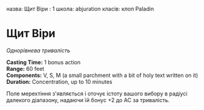 назва: Щит Віри : 1 школа: abjuration класів: клоп Paladin

# Щит Віри
_Однорівнева тривалість_

**Casting Time:** 1 bonus action    
**Range:** 60 feet    
**Components:** V, S, M (a small parchment with a bit of holy text written on it)    
**Duration:** Concentration, up to 10 minutes

Поле мерехтіння з'являється і оточує істоту вашого вибору в радіусі далекого діапазону, надаючи їй бонус +2 до AC за тривалість. 